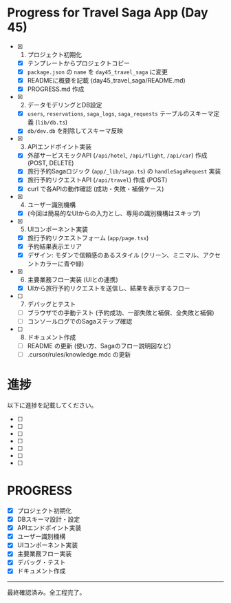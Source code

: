# Progress for Travel Saga App (Day 45)

- [x] 1. プロジェクト初期化
  - [x] テンプレートからプロジェクトコピー
  - [x] `package.json` の `name` を `day45_travel_saga` に変更
  - [x] READMEに概要を記載 (day45_travel_saga/README.md)
  - [x] PROGRESS.md 作成
- [x] 2. データモデリングとDB設定
  - [x] `users`, `reservations`, `saga_logs`, `saga_requests` テーブルのスキーマ定義 (`lib/db.ts`)
  - [x] `db/dev.db` を削除してスキーマ反映
- [x] 3. APIエンドポイント実装
  - [x] 外部サービスモックAPI (`/api/hotel`, `/api/flight`, `/api/car`) 作成 (POST, DELETE)
  - [x] 旅行予約Sagaロジック (`app/_lib/saga.ts`) の `handleSagaRequest` 実装
  - [x] 旅行予約リクエストAPI (`/api/travel`) 作成 (POST)
  - [x] curl で各APIの動作確認 (成功・失敗・補償ケース)
- [x] 4. ユーザー識別機構
  - [x] (今回は簡易的なUIからの入力とし、専用の識別機構はスキップ)
- [x] 5. UIコンポーネント実装
  - [x] 旅行予約リクエストフォーム (`app/page.tsx`)
  - [x] 予約結果表示エリア
  - [x] デザイン: モダンで信頼感のあるスタイル (クリーン、ミニマル、アクセントカラーに青や緑)
- [x] 6. 主要業務フロー実装 (UIとの連携)
  - [x] UIから旅行予約リクエストを送信し、結果を表示するフロー
- [ ] 7. デバッグとテスト
  - [ ] ブラウザでの手動テスト (予約成功、一部失敗と補償、全失敗と補償)
  - [ ] コンソールログでのSagaステップ確認
- [ ] 8. ドキュメント作成
  - [ ] README の更新 (使い方、Sagaのフロー説明図など)
  - [ ] .cursor/rules/knowledge.mdc の更新

# 進捗

以下に進捗を記載してください。


- [ ] 
- [ ] 
- [ ] 
- [ ] 
- [ ] 
- [ ] 
- [ ] 

# PROGRESS

- [x] プロジェクト初期化
- [x] DBスキーマ設計・設定
- [x] APIエンドポイント実装
- [x] ユーザー識別機構
- [x] UIコンポーネント実装
- [x] 主要業務フロー実装
- [x] デバッグ・テスト
- [x] ドキュメント作成

---
最終確認済み。全工程完了。
